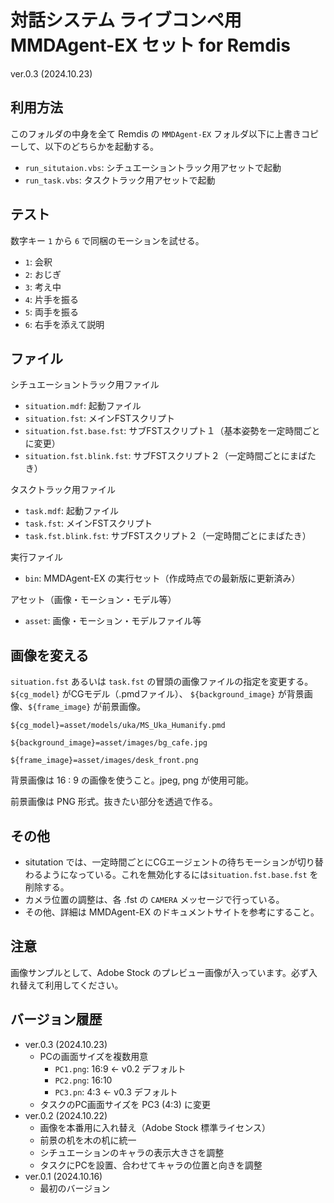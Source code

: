 # 対話システム ライブコンペ用 MMDAgent-EX セット for Remdis

ver.0.3 (2024.10.23)

## 利用方法

このフォルダの中身を全て Remdis の `MMDAgent-EX` フォルダ以下に上書きコピーして、以下のどちらかを起動する。

- `run_situtaion.vbs`: シチュエーショントラック用アセットで起動
- `run_task.vbs`: タスクトラック用アセットで起動

## テスト

数字キー `1` から `6` で同梱のモーションを試せる。

- `1`: 会釈
- `2`: おじぎ
- `3`: 考え中
- `4`: 片手を振る
- `5`: 両手を振る
- `6`: 右手を添えて説明

## ファイル

シチュエーショントラック用ファイル

- `situation.mdf`: 起動ファイル
- `situation.fst`: メインFSTスクリプト
- `situation.fst.base.fst`: サブFSTスクリプト１（基本姿勢を一定時間ごとに変更）
- `situation.fst.blink.fst`: サブFSTスクリプト２（一定時間ごとにまばたき）

タスクトラック用ファイル

- `task.mdf`: 起動ファイル
- `task.fst`: メインFSTスクリプト
- `task.fst.blink.fst`: サブFSTスクリプト２（一定時間ごとにまばたき）

実行ファイル

- `bin`: MMDAgent-EX の実行セット（作成時点での最新版に更新済み）

アセット（画像・モーション・モデル等）

- `asset`: 画像・モーション・モデルファイル等

## 画像を変える

`situation.fst` あるいは `task.fst` の冒頭の画像ファイルの指定を変更する。
`${cg_model}` がCGモデル（.pmdファイル）、 `${background_image}` が背景画像、`${frame_image}` が前景画像。

```text
${cg_model}=asset/models/uka/MS_Uka_Humanify.pmd

${background_image}=asset/images/bg_cafe.jpg

${frame_image}=asset/images/desk_front.png
```

背景画像は 16 : 9 の画像を使うこと。jpeg, png が使用可能。

前景画像は PNG 形式。抜きたい部分を透過で作る。

## その他

- situtation では、一定時間ごとにCGエージェントの待ちモーションが切り替わるようになっている。これを無効化するには`situation.fst.base.fst` を削除する。
- カメラ位置の調整は、各 .fst の `CAMERA` メッセージで行っている。
- その他、詳細は MMDAgent-EX のドキュメントサイトを参考にすること。

## 注意

画像サンプルとして、Adobe Stock のプレビュー画像が入っています。必ず入れ替えて利用してください。

## バージョン履歴

- ver.0.3 (2024.10.23)
  - PCの画面サイズを複数用意
    - `PC1.png`: 16:9 ← v0.2 デフォルト
    - `PC2.png`: 16:10
    - `PC3.pn`: 4:3 ← v0.3 デフォルト
  - タスクのPC画面サイズを PC3 (4:3) に変更
- ver.0.2 (2024.10.22)
  - 画像を本番用に入れ替え（Adobe Stock 標準ライセンス）
  - 前景の机を木の机に統一
  - シチュエーションのキャラの表示大きさを調整
  - タスクにPCを設置、合わせてキャラの位置と向きを調整
- ver.0.1 (2024.10.16)
  - 最初のバージョン
